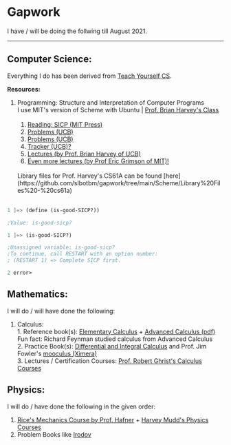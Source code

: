 # Gapwork
I have / will be doing the follwing till August 2021.
***
## Computer Science:
Everything I do has been derived from [Teach Yourself CS](teachyourselfcs.com).<br />

**Resources:**
1. Programming: Structure and Interpretation of Computer Programs <br />
I use MIT's version of Scheme with Ubuntu | [Prof. Brian Harvey's Class](http://people.eecs.berkeley.edu/~bh/61a-pages/)<br /><br />
    1. [Reading: SICP (MIT Press)](https://mitpress.mit.edu/sites/default/files/sicp/full-text/book/book.html)
    2. [Problems (UCB)](https://people.eecs.berkeley.edu/~bh/61a-pages/Volume2/CS%2061A%20Course%20Reader,%20Volume%202.html)
    3. [Problems (UCB)](https://people.eecs.berkeley.edu/~bh/61a-pages/Volume1/CS%2061A%20Course%20Reader,%20Volume%201.html)
    4. [Tracker (UCB)?](https://inst.eecs.berkeley.edu//~cs61a/su10/index.html)
    5. [Lectures (by Prof. Brian Harvey of UCB)](https://www.youtube.com/playlist?list=PLhMnuBfGeCDNgVzLPxF9o5UNKG1b-LFY9)
    6. [Even more lectures (by Prof Eric Grimson of MIT)!](https://www.youtube.com/playlist?list=PL7BcsI5ueSNFPCEisbaoQ0kXIDX9rR5FF)
    <br /> 
    Library files for Prof. Harvey's CS61A can be found [here](https://github.com/slbotbm/gapwork/tree/main/Scheme/Library%20Files%20-%20cs61a)<br/><br />
    
```scheme
1 ]=> (define (is-good-SICP?))

;Value: is-good-sicp?

1 ]=> (is-good-SICP?)

;Unassigned variable: is-good-sicp?
;To continue, call RESTART with an option number:
; (RESTART 1) => Complete SICP first.

2 error> 

```
## Mathematics:
I will do / will have done the following:
1. Calculus: <br />
        1. Reference book(s): [Elementary Calculus](https://archive.org/details/elementarycalcul00woodrich/page/n13/mode/2up) + [Advanced Calculus (pdf)](https://physicsgg.files.wordpress.com/2019/11/advanced_calculus_woods.pdf)<br />
Fun fact: Richard Feynman studied calculus from Advanced Calculus <br />
        2. Practice Book(s): [Differential and Integral Calculus](https://archive.org/details/n.-piskunov-differential-and-integral-calculus-mir-1969/mode/2up) and Prof. Jim Fowler's [mooculus (Ximera)](https://ximera.osu.edu/) <br />
        3. Lectures / Certification Courses: [Prof. Robert Ghrist's Calculus Courses](https://www.coursera.org/instructor/robghrist)


## Physics:
I will do / have done the following in the given order:
1. [Rice's Mechanics Course by Prof. Hafner](https://www.coursera.org/specializations/introduction-to-mechanics) + [Harvey Mudd's Physics Courses](https://www.edx.org/school/harveymuddx)
2. Problem Books like [Irodov](https://archive.org/details/IrodovProblemsInGeneralPhysics)


